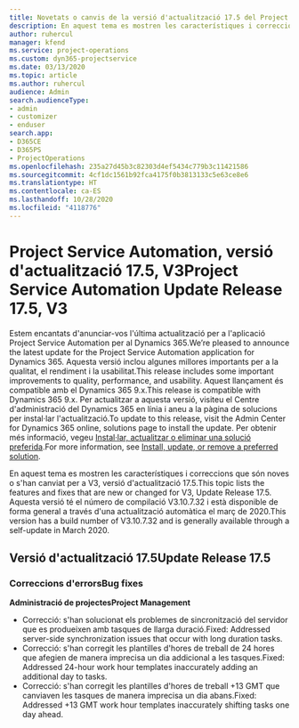 ```yaml
---
title: Novetats o canvis de la versió d'actualització 17.5 del Project Service Automation, revisió, V3
description: En aquest tema es mostren les característiques i correccions disponibles al Project Service Automation V3, versió d'actualització 17.5.
author: ruhercul
manager: kfend
ms.service: project-operations
ms.custom: dyn365-projectservice
ms.date: 03/13/2020
ms.topic: article
ms.author: ruhercul
audience: Admin
search.audienceType:
- admin
- customizer
- enduser
search.app:
- D365CE
- D365PS
- ProjectOperations
ms.openlocfilehash: 235a27d45b3c82303d4ef5434c779b3c11421586
ms.sourcegitcommit: 4cf1dc1561b92fca4175f0b3813133c5e63ce8e6
ms.translationtype: HT
ms.contentlocale: ca-ES
ms.lasthandoff: 10/28/2020
ms.locfileid: "4118776"
---
```

# <a name="project-service-automation-update-release-175-v3"></a><span data-ttu-id="abb95-103">Project Service Automation, versió d'actualització 17.5, V3</span><span class="sxs-lookup"><span data-stu-id="abb95-103">Project Service Automation Update Release 17.5, V3</span></span>

<span data-ttu-id="abb95-104">Estem encantats d'anunciar-vos l'última actualització per a l'aplicació Project Service Automation per al Dynamics 365.</span><span class="sxs-lookup"><span data-stu-id="abb95-104">We’re pleased to announce the latest update for the Project Service Automation application for Dynamics 365.</span></span> <span data-ttu-id="abb95-105">Aquesta versió inclou algunes millores importants per a la qualitat, el rendiment i la usabilitat.</span><span class="sxs-lookup"><span data-stu-id="abb95-105">This release includes some important improvements to quality, performance, and usability.</span></span>  <span data-ttu-id="abb95-106">Aquest llançament és compatible amb el Dynamics 365 9.x.</span><span class="sxs-lookup"><span data-stu-id="abb95-106">This release is compatible with Dynamics 365 9.x.</span></span> <span data-ttu-id="abb95-107">Per actualitzar a aquesta versió, visiteu el Centre d'administració del Dynamics 365 en línia i aneu a la pàgina de solucions per instal·lar l'actualització.</span><span class="sxs-lookup"><span data-stu-id="abb95-107">To update to this release, visit the Admin Center for Dynamics 365 online, solutions page to install the update.</span></span> <span data-ttu-id="abb95-108">Per obtenir més informació, vegeu [Instal·lar, actualitzar o eliminar una solució preferida](https://docs.microsoft.com/power-platform/admin/install-remove-preferred-solution).</span><span class="sxs-lookup"><span data-stu-id="abb95-108">For more information, see [Install, update, or remove a preferred solution](https://docs.microsoft.com/power-platform/admin/install-remove-preferred-solution).</span></span>

<span data-ttu-id="abb95-109">En aquest tema es mostren les característiques i correccions que són noves o s'han canviat per a V3, versió d'actualització 17.5.</span><span class="sxs-lookup"><span data-stu-id="abb95-109">This topic lists the features and fixes that are new or changed for V3, Update Release 17.5.</span></span> <span data-ttu-id="abb95-110">Aquesta versió té el número de compilació V3.10.7.32 i està disponible de forma general a través d'una actualització automàtica el març de 2020.</span><span class="sxs-lookup"><span data-stu-id="abb95-110">This version has a build number of V3.10.7.32 and is generally available through a self-update in March 2020.</span></span>


## <a name="update-release-175"></a><span data-ttu-id="abb95-111">Versió d'actualització 17.5</span><span class="sxs-lookup"><span data-stu-id="abb95-111">Update Release 17.5</span></span>

### <a name="bug-fixes"></a><span data-ttu-id="abb95-112">Correccions d'errors</span><span class="sxs-lookup"><span data-stu-id="abb95-112">Bug fixes</span></span>


<span data-ttu-id="abb95-113">**Administració de projectes**</span><span class="sxs-lookup"><span data-stu-id="abb95-113">**Project Management**</span></span>

- <span data-ttu-id="abb95-114">Correcció: s'han solucionat els problemes de sincronització del servidor que es produeixen amb tasques de llarga duració.</span><span class="sxs-lookup"><span data-stu-id="abb95-114">Fixed: Addressed server-side synchronization issues that occur with long duration tasks.</span></span>
- <span data-ttu-id="abb95-115">Correcció: s'han corregit les plantilles d'hores de treball de 24 hores que afegien de manera imprecisa un dia addicional a les tasques.</span><span class="sxs-lookup"><span data-stu-id="abb95-115">Fixed: Addressed 24-hour work hour templates inaccurately adding an additional day to tasks.</span></span>
- <span data-ttu-id="abb95-116">Correcció: s'han corregit les plantilles d'hores de treball +13 GMT que canviaven les tasques de manera imprecisa un dia abans.</span><span class="sxs-lookup"><span data-stu-id="abb95-116">Fixed: Addressed +13 GMT work hour templates inaccurately shifting tasks one day ahead.</span></span>

